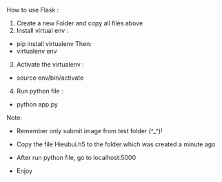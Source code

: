 How to use Flask :
1. Create a new Folder and copy all files above
2. Install virtual env : 
  - pip install virtualenv
  Then:
  - virtualenv env
3. Activate the virtualenv :
  - source env/bin/activate
4. Run python file :
  - python app.py

Note:  
- Remember only submit image from test folder (^_^)!

- Copy the file Hieubui.h5 to the folder which was created a minute ago

- After run python file, go to localhost:5000

- Enjoy
